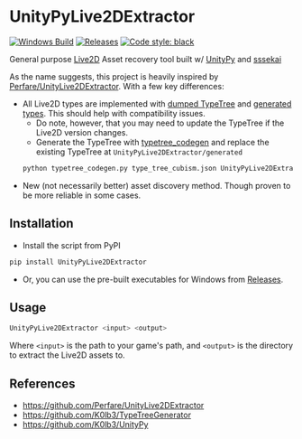 # UnityPyLive2DExtractor
[![Windows Build](https://github.com/mos9527/UnityPyLive2DExtractor/actions/workflows/python-publish.yml/badge.svg)](https://github.com/mos9527/UnityPyLive2DExtractor/blob/main/.github/workflows/python-publish.yml) 
[![Releases](https://img.shields.io/github/downloads/mos9527/UnityPyLive2DExtractor/total.svg)](https://GitHub.com/mos9527/UnityPyLive2DExtractor/releases/) 
[![Code style: black](https://img.shields.io/badge/code%20style-black-000000.svg)](https://github.com/psf/black) 

General purpose [Live2D](https://www.live2d.com/) Asset recovery tool built w/ [UnityPy](https://github.com/K0lb3/UnityPy) and [sssekai](https://github.com/mos9527/sssekai)

As the name suggests, this project is heavily inspired by [Perfare/UnityLive2DExtractor](https://github.com/Perfare/UnityLive2DExtractor). With a few key differences:
- All Live2D types are implemented with [dumped TypeTree](https://github.com/mos9527/UnityPyLive2DExtractor/blob/main/external/typetree_cubism.json) and [generated types](https://github.com/mos9527/UnityPyLive2DExtractor/blob/main/typetree_codegen.py). This should help with compatibility issues.
    - Do note, however, that you may need to update the TypeTree if the Live2D version changes.
    - Generate the TypeTree with [typetree_codegen](https://github.com/mos9527/UnityPyLive2DExtractor/blob/main/typetree_codegen.py) and replace the existing TypeTree at `UnityPyLive2DExtractor/generated`
    ```bash
    python typetree_codegen.py type_tree_cubism.json UnityPyLive2DExtractor/generated
    ```
- New (not necessarily better) asset discovery method. Though proven to be more reliable in some cases.

## Installation
- Install the script from PyPI
```bash
pip install UnityPyLive2DExtractor
```
- Or, you can use the pre-built executables for Windows from [Releases](https://github.com/mos9527/UnityPyLive2DExtractor/releases/).
## Usage
```bash
UnityPyLive2DExtractor <input> <output>
```
Where `<input>` is the path to your game's path, and `<output>` is the directory to extract the Live2D assets to.
## References
- https://github.com/Perfare/UnityLive2DExtractor
- https://github.com/K0lb3/TypeTreeGenerator
- https://github.com/K0lb3/UnityPy